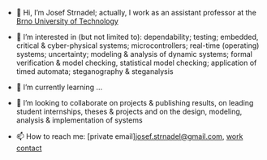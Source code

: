 - 👋 Hi, I’m Josef Strnadel; actually, I work as an assistant professor at the [Brno University of Technology](https://www.vut.cz)
- 👀 I’m interested in (but not limited to): dependability; testing; embedded, critical & cyber-physical systems; microcontrollers; real-time (operating) systems; uncertainty; modeling & analysis of dynamic systems; formal verification & model checking, statistical model checking; application of timed automata; steganography & steganalysis
- 🌱 I’m currently learning ...
- 💞️ I’m looking to collaborate on projects & publishing results, on leading student internships, theses & projects and on the design, modeling, analysis & implementation of systems

- 📫 How to reach me: [private email]<josef.strnadel@gmail.com>, [work contact](https://www.fit.vut.cz/person/strnadel/) 

<!---
josef-strnadel/josef-strnadel is a ✨ special ✨ repository because its `README.md` (this file) appears on your GitHub profile.
You can click the Preview link to take a look at your changes.
--->
